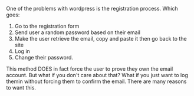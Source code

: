 One of the problems with wordpress is the registration process. Which goes:

1. Go to the registration form
2. Send user a random password based on their email
3. Make the user retrieve the email, copy and paste it then go back to the site
4. Log in
5. Change their password.

This method DOES in fact force the user to prove they own the email account. But what if you don't care about that? What if you just want to log themin without forcing them to confirm the email. There are many reasons to want this.
